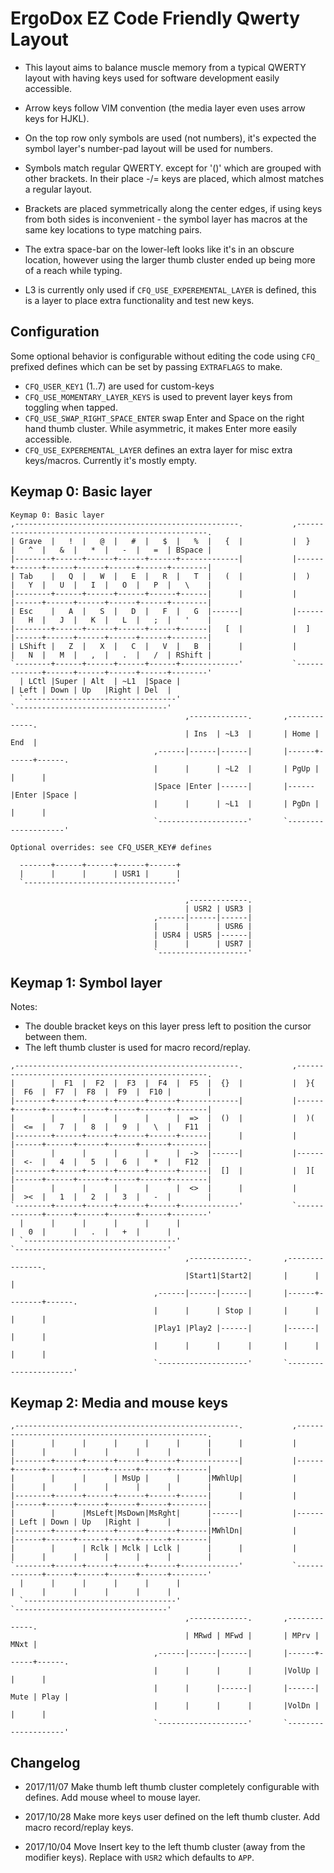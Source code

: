 # ErgoDox EZ Code Friendly Qwerty Layout

- This layout aims to balance muscle memory from a typical QWERTY layout
  with having keys used for software development easily accessible.

- Arrow keys follow VIM convention (the media layer even uses arrow keys for HJKL).

- On the top row only symbols are used (not numbers),
  it's expected the symbol layer's number-pad layout will be used for numbers.

- Symbols match regular QWERTY.
  except for '()' which are grouped with other brackets.
  In their place -/= keys are placed, which almost matches a regular layout.

- Brackets are placed symmetrically along the center edges,
  if using keys from both sides is inconvenient - the symbol layer has macros
  at the same key locations to type matching pairs.

- The extra space-bar on the lower-left looks like it's in an obscure location,
  however using the larger thumb cluster ended up being more of a reach while typing.

- L3 is currently only used if `CFQ_USE_EXPEREMENTAL_LAYER` is defined,
  this is a layer to place extra functionality and test new keys.

## Configuration

Some optional behavior is configurable without editing the code
using `CFQ_` prefixed defines which can be set by passing `EXTRAFLAGS` to make.

- `CFQ_USER_KEY1` (1..7) are used for custom-keys
- `CFQ_USE_MOMENTARY_LAYER_KEYS` is used to prevent layer keys from toggling when tapped.
- `CFQ_USE_SWAP_RIGHT_SPACE_ENTER` swap Enter and Space on the right hand thumb cluster.
  While asymmetric, it makes Enter more easily accessible.
- `CFQ_USE_EXPEREMENTAL_LAYER` defines an extra layer for misc extra keys/macros.
  Currently it's mostly empty.



## Keymap 0: Basic layer

```
Keymap 0: Basic layer
,--------------------------------------------------.           ,--------------------------------------------------.
| Grave  |   !  |   @  |   #  |   $  |   %  |   {  |           |  }   |   ^  |   &  |   *  |   -  |   =  | BSpace |
|--------+------+------+------+------+-------------|           |------+------+------+------+------+------+--------|
| Tab    |   Q  |   W  |   E  |   R  |   T  |   (  |           |  )   |   Y  |   U  |   I  |   O  |   P  |   \    |
|--------+------+------+------+------+------|      |           |      |------+------+------+------+------+--------|
| Esc    |   A  |   S  |   D  |   F  |   G  |------|           |------|   H  |   J  |   K  |   L  |   ;  |   '    |
|--------+------+------+------+------+------|   [  |           |  ]   |------+------+------+------+------+--------|
| LShift |   Z  |   X  |   C  |   V  |   B  |      |           |      |   N  |   M  |   ,  |   .  |   /  | RShift |
`--------+------+------+------+------+-------------'           `-------------+------+------+------+------+--------'
  | LCtl |Super | Alt  | ~L1  |Space |                                       | Left | Down | Up   |Right | Del  |
  `----------------------------------'                                       `----------------------------------'
                                       ,-------------.       ,-------------.
                                       | Ins  | ~L3  |       | Home | End  |
                                ,------|------|------|       |------+------+------.
                                |      |      | ~L2  |       | PgUp |      |      |
                                |Space |Enter |------|       |------|Enter |Space |
                                |      |      | ~L1  |       | PgDn |      |      |
                                `--------------------'       `--------------------'

Optional overrides: see CFQ_USER_KEY# defines

  -------+------+------+------+------+
  |      |      |      | USR1 |      |
  `----------------------------------'

                                       ,-------------.
                                       | USR2 | USR3 |
                                ,------|------|------|
                                |      |      | USR6 |
                                | USR4 | USR5 |------|
                                |      |      | USR7 |
                                `--------------------'
```

## Keymap 1: Symbol layer

Notes:

- The double bracket keys on this layer press left to position the cursor between them.
- The left thumb cluster is used for macro record/replay.

```
,--------------------------------------------------.           ,--------------------------------------------------.
|        |  F1  |  F2  |  F3  |  F4  |  F5  |  {}  |           |  }{  |  F6  |  F7  |  F8  |  F9  |  F10 |        |
|--------+------+------+------+------+-------------|           |------+------+------+------+------+------+--------|
|        |      |      |      |      |  =>  |  ()  |           |  )(  |  <=  |   7  |   8  |   9  |   \  |   F11  |
|--------+------+------+------+------+------|      |           |      |------+------+------+------+------+--------|
|        |      |      |      |      |  ->  |------|           |------|  <-  |   4  |   5  |   6  |   *  |   F12  |
|--------+------+------+------+------+------|  []  |           |  ][  |------+------+------+------+------+--------|
|        |      |      |      |      |  <>  |      |           |      |  ><  |   1  |   2  |   3  |   -  |        |
`--------+------+------+------+------+-------------'           `-------------+------+------+------+------+--------'
  |      |      |      |      |      |                                       |   0  |      |   .  |   +  |      |
  `----------------------------------'                                       `----------------------------------'
                                       ,-------------.       ,---------------.
                                       |Start1|Start2|       |      |        |
                                ,------|------|------|       |------+--------+------.
                                |      |      | Stop |       |      |        |      |
                                |Play1 |Play2 |------|       |------|        |      |
                                |      |      |      |       |      |        |      |
                                `--------------------'       `----------------------'
```

## Keymap 2: Media and mouse keys

```
,--------------------------------------------------.           ,--------------------------------------------------.
|        |      |      |      |      |      |      |           |      |      |      |      |      |      |        |
|--------+------+------+------+------+-------------|           |------+------+------+------+------+------+--------|
|        |      |      | MsUp |      |      |MWhlUp|           |      |      |      |      |      |      |        |
|--------+------+------+------+------+------|      |           |      |------+------+------+------+------+--------|
|        |      |MsLeft|MsDown|MsRght|      |------|           |------| Left | Down | Up   |Right |      |        |
|--------+------+------+------+------+------|MWhlDn|           |      |------+------+------+------+------+--------|
|        |      | Rclk | Mclk | Lclk |      |      |           |      |      |      |      |      |      |        |
`--------+------+------+------+------+-------------'           `-------------+------+------+------+------+--------'
  |      |      |      |      |      |                                       |      |      |      |      |      |
  `----------------------------------'                                       `----------------------------------'
                                       ,-------------.       ,-------------.
                                       | MRwd | MFwd |       | MPrv | MNxt |
                                ,------|------|------|       |------+------+------.
                                |      |      |      |       |VolUp |      |      |
                                |      |      |------|       |------| Mute | Play |
                                |      |      |      |       |VolDn |      |      |
                                `--------------------'       `--------------------'
```

## Changelog

- 2017/11/07
  Make thumb left thumb cluster completely configurable with defines.
  Add mouse wheel to mouse layer.

- 2017/10/28
  Make more keys user defined on the left thumb cluster.
  Add macro record/replay keys.

- 2017/10/04
  Move Insert key to the left thumb cluster (away from the modifier keys).
  Replace with `USR2` which defaults to `APP`.
